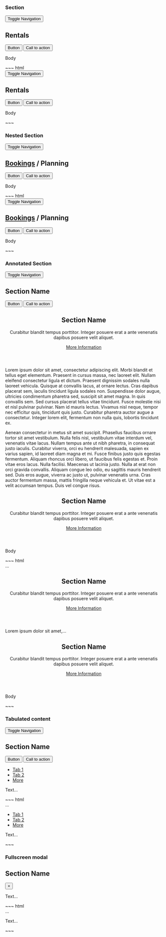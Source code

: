 <div class="example">
  <div class="sheet-header">
    <h3 id="section">Section</h3>
  </div>

  <div class="bs-example bs-sheet bs-example-composition-body" data-example-id="section">
    <nav class="navbar navbar-default navbar-fixed-top" role="navigation">
      <div class="container-fluid">
        <div class="navbar-header">
          <button type="button" class="navbar-toggle navbar-toggle-context"
                  data-toggle="collapse" data-target=".navbar-top-collapse">
            <span class="sr-only">Toggle Navigation</span>
            <span class="icon-bar"></span>
            <span class="icon-bar"></span>
            <span class="icon-bar"></span>
          </button>
          <div class="navbar-brand-container">
            <span class="navbar-brand">
              <h1><i class="icon-rental"></i> Rentals</h1>
            </span>
          </div>
        </div>
        <div class="collapse navbar-collapse navbar-top-collapse">
          <div class="navbar-right">
            <button class="btn btn-secondary navbar-btn" type="button">Button</button>
            <button class="btn btn-primary navbar-btn" type="button">Call to action</button>
          </div>
        </div>
      </div>
    </nav>
    <section class="main-content">
      <div class="sheet">
        <p>Body</p>
      </div>
    </section>
  </div>
</div>
~~~ html
<nav class="navbar navbar-default navbar-fixed-top" role="navigation">
  <div class="container-fluid">
    <div class="navbar-header">
      <button type="button" class="navbar-toggle navbar-toggle-context"
              data-toggle="collapse" data-target=".navbar-top-collapse">
        <span class="sr-only">Toggle Navigation</span>
        <span class="icon-bar"></span>
        <span class="icon-bar"></span>
        <span class="icon-bar"></span>
      </button>
      <div class="navbar-brand-container">
        <span class="navbar-brand">
          <h1><i class="icon-rental"></i> Rentals</h1>
        </span>
      </div>
    </div>
    <div class="collapse navbar-collapse navbar-top-collapse">
      <div class="navbar-right">
        <button class="btn btn-secondary navbar-btn" type="button">Button</button>
        <button class="btn btn-primary navbar-btn" type="button">Call to action</button>
      </div>
    </div>
  </div>
</nav>
<section class="main-content">
  <div class="sheet">
    <p>Body</p>
  </div>
</section>
~~~

<div class="example">
  <div class="sheet-header">
    <h3 id="nested-section">Nested Section</h3>
  </div>

  <div class="bs-example bs-sheet bs-example-composition-body" data-example-id="nested-section">
    <nav class="navbar navbar-default navbar-fixed-top" role="navigation">
      <div class="container-fluid">
        <div class="navbar-header">
          <button type="button" class="navbar-toggle navbar-toggle-context"
                  data-toggle="collapse" data-target=".navbar-top-collapse">
            <span class="sr-only">Toggle Navigation</span>
            <span class="icon-bar"></span>
            <span class="icon-bar"></span>
            <span class="icon-bar"></span>
          </button>
          <div class="navbar-brand-container">
            <span class="navbar-brand">
              <h1>
                <span class="navbar-breadcrumb">
                  <i class="icon-calendar"></i>  <a href="#">Bookings</a>
                  /
                </span>
                Planning
              </h1>
            </span>
          </div>
        </div>
        <div class="collapse navbar-collapse navbar-top-collapse">
          <div class="navbar-right">
            <button class="btn btn-secondary navbar-btn" type="button">Button</button>
            <button class="btn btn-primary navbar-btn" type="button">Call to action</button>
          </div>
        </div>
      </div>
    </nav>
    <section class="main-content">
      <div class="sheet">
        <p>Body</p>
      </div>
    </section>
  </div>
</div>
~~~ html
<nav class="navbar navbar-default navbar-fixed-top" role="navigation">
  <div class="container-fluid">
    <div class="navbar-header">
      <button type="button" class="navbar-toggle navbar-toggle-context"
              data-toggle="collapse" data-target=".navbar-top-collapse">
        <span class="sr-only">Toggle Navigation</span>
        <span class="icon-bar"></span>
        <span class="icon-bar"></span>
        <span class="icon-bar"></span>
      </button>
      <div class="navbar-brand-container">
        <span class="navbar-brand">
          <h1>
            <span class="navbar-breadcrumb">
              <i class="icon-calendar"></i>  <a href="#">Bookings</a>
              /
            </span>
            Planning
          </h1>
        </span>
      </div>
    </div>
    <div class="collapse navbar-collapse navbar-top-collapse">
      <div class="navbar-right">
        <button class="btn btn-secondary navbar-btn" type="button">Button</button>
        <button class="btn btn-primary navbar-btn" type="button">Call to action</button>
      </div>
    </div>
  </div>
</nav>
<section class="main-content">
  <div class="sheet">
    <p>Body</p>
  </div>
</section>
~~~

<div class="example">
  <div class="sheet-header">
    <h3 id="annotated-section">Annotated Section</h3>
  </div>

  <div class="bs-example bs-sheet bs-example-composition-body" data-example-id="section-with-help">
    <nav class="navbar navbar-default navbar-fixed-top" role="navigation">
      <div class="container-fluid">
        <div class="navbar-header">
          <button type="button" class="navbar-toggle navbar-toggle-context"
                  data-toggle="collapse" data-target=".navbar-top-collapse">
            <span class="sr-only">Toggle Navigation</span>
            <span class="icon-bar"></span>
            <span class="icon-bar"></span>
            <span class="icon-bar"></span>
          </button>
          <div class="navbar-brand-container">
            <span class="navbar-brand">
              <h1><i class="icon-reviews"></i> Section Name</h1>
            </span>
          </div>
        </div>
        <div class="collapse navbar-collapse navbar-top-collapse">
          <div class="navbar-right">
            <button class="btn btn-secondary navbar-btn" type="button">Button</button>
            <button class="btn btn-primary navbar-btn" type="button">Call to action</button>
          </div>
        </div>
      </div>
    </nav>
    <section class="main-content">
      <section class="annotated-section">
        <header class="annotated-section-annotation">
          <h2 class="annotated-section-title">Section Name</h2>
          <p>Curabitur blandit tempus porttitor. Integer posuere erat a ante venenatis dapibus posuere velit aliquet.</p>
          <p><a href="#">More Information</a></p>
        </header>
        <div class="annotated-section-content">
          <p>Lorem ipsum dolor sit amet, consectetur adipiscing elit. Morbi blandit et tellus eget elementum. Praesent in cursus massa, nec laoreet elit. Nullam eleifend consectetur ligula et dictum. Praesent dignissim sodales nulla laoreet vehicula. Quisque at convallis lacus, at ornare lectus. Cras dapibus placerat sem, iaculis tincidunt ligula sodales non. Suspendisse dolor augue, ultricies condimentum pharetra sed, suscipit sit amet magna. In quis convallis sem. Sed cursus placerat tellus vitae tincidunt. Fusce molestie nisi et nisl pulvinar pulvinar. Nam id mauris lectus. Vivamus nisl neque, tempor nec efficitur quis, tincidunt quis justo. Curabitur pharetra auctor augue a consectetur. Integer lorem elit, fermentum non nulla quis, lobortis tincidunt ex.</p>
          <p>Aenean consectetur in metus sit amet suscipit. Phasellus faucibus ornare tortor sit amet vestibulum. Nulla felis nisl, vestibulum vitae interdum vel, venenatis vitae lacus. Nullam tempus ante ut nibh pharetra, in consequat justo iaculis. Curabitur viverra, orci eu hendrerit malesuada, sapien ex varius sapien, id laoreet diam magna et mi. Fusce finibus justo quis egestas fermentum. Aliquam rhoncus orci libero, ut faucibus felis egestas et. Proin vitae eros lacus. Nulla facilisi. Maecenas ut lacinia justo. Nulla at erat non orci gravida convallis. Aliquam congue leo odio, eu sagittis mauris hendrerit sed. Duis eros augue, viverra ac justo ut, pulvinar venenatis urna. Cras auctor fermentum massa, mattis fringilla neque vehicula et. Ut vitae est a velit accumsan tempus. Duis vel congue risus.</p>
        </div>
      </section>
    </section>
    <section class="main-content">
      <section class="annotated-section">
        <header class="annotated-section-annotation">
          <h2 class="annotated-section-title">Section Name</h2>
          <p>Curabitur blandit tempus porttitor. Integer posuere erat a ante venenatis dapibus posuere velit aliquet.</p>
          <p><a href="#">More Information</a></p>
        </header>
        <div class="annotated-section-content">
          <p>Body</p>
        </div>
      </section>
    </section>
  </div>
</div>
~~~ html
<nav class="navbar navbar-default navbar-fixed-top" role="navigation">
  ...
</nav>
<section class="main-content">
  <section class="annotated-section">
    <header class="annotated-section-annotation">
      <h2 class="annotated-section-title">Section Name</h2>
      <p>Curabitur blandit tempus porttitor. Integer posuere erat a ante venenatis dapibus posuere velit aliquet.</p>
      <p><a href="#">More Information</a></p>
    </header>
    <div class="annotated-section-content">
      <p>Lorem ipsum dolor sit amet,...</p>
    </div>
  </section>
  <section class="annotated-section">
    <header class="annotated-section-annotation">
      <h2 class="annotated-section-title">Section Name</h2>
      <p>Curabitur blandit tempus porttitor. Integer posuere erat a ante venenatis dapibus posuere velit aliquet.</p>
      <p><a href="#">More Information</a></p>
    </header>
    <div class="annotated-section-content">
      <p>Body</p>
    </div>
  </section>
</section>
~~~

<div class="example">
  <div class="sheet-header">
    <h3 id="tabulated-content">Tabulated content</h3>
  </div>

  <div class="bs-example bs-sheet bs-example-composition-body" data-example-id="tabulated-content">
    <nav class="navbar navbar-default navbar-fixed-top" role="navigation">
      <div class="container-fluid">
        <div class="navbar-header">
          <button type="button" class="navbar-toggle navbar-toggle-context"
                  data-toggle="collapse" data-target=".navbar-top-collapse">
            <span class="sr-only">Toggle Navigation</span>
            <span class="icon-bar"></span>
            <span class="icon-bar"></span>
            <span class="icon-bar"></span>
          </button>
          <div class="navbar-brand-container">
            <span class="navbar-brand">
              <h1><i class="icon-reviews"></i> Section Name</h1>
            </span>
          </div>
        </div>
        <div class="collapse navbar-collapse navbar-top-collapse">
          <div class="navbar-right">
            <button class="btn btn-secondary navbar-btn" type="button">Button</button>
            <button class="btn btn-primary navbar-btn" type="button">Call to action</button>
          </div>
        </div>
      </div>
    </nav>
    <section class="main-content">
      <div class="sheet">
        <ul class="nav nav-tabs" data-toggle="stackable" data-target=".stackable-dropdown">
          <li class="active"><a href="#">Tab 1</a></li>
          <li><a href="#">Tab 2</a></li>
          <li class="dropdown pull-right stackable-dropdown">
            <a class="dropdown-toggle" data-toggle="dropdown" href="#">
              More <span class="caret"></span>
            </a>
            <ul class="dropdown-menu">
            </ul>
          </li>
        </ul>
        <div>
          <p>Text...</p>
        </div>
      </div>
    </section>
  </div>
</div>
~~~ html
<nav class="navbar navbar-default navbar-fixed-top" role="navigation">
  ...
</nav>
<section class="main-content">
  <div class="sheet">
    <ul class="nav nav-tabs" data-toggle="stackable" data-target=".stackable-dropdown">
      <li class="active"><a href="#">Tab 1</a></li>
      <li><a href="#">Tab 2</a></li>
      <li class="dropdown pull-right stackable-dropdown">
        <a class="dropdown-toggle" data-toggle="dropdown" href="#">
          More <span class="caret"></span>
        </a>
        <ul class="dropdown-menu">
        </ul>
      </li>
    </ul>
    <div>
      <p>Text...</p>
    </div>
  </div>
</section>
~~~

<div class="example">
  <div class="sheet-header">
    <h3 id="fullscreen-modal">Fullscreen modal</h3>
  </div>

  <div class="bs-example bs-sheet bs-example-composition-body" data-example-id="fullscreen-modal">
    <nav class="navbar navbar-default navbar-fixed-top" role="navigation">
      <div class="container-fluid">
        <div class="navbar-header">
          <div class="navbar-brand-container">
            <span class="navbar-brand">
              <h1><i class="icon-reviews"></i> Section Name</h1>
            </span>
          </div>
        </div>
        <div class="navbar-right">
          <button class="btn btn-sm btn-secondary-inverse btn-round navbar-btn" type="button">
            <span>&times;</span>
          </button>
        </div>
      </div>
    </nav>
    <section class="main-content">
      <div class="sheet sheet-fullscreen">
        <p>Text...</p>
      </div>
    </section>
  </div>
</div>
~~~ html
<nav class="navbar navbar-default navbar-fixed-top" role="navigation">
  ...
</nav>
<section class="main-content">
  <div class="sheet sheet-fullscreen">
    <p>Text...</p>
  </div>
</section>
~~~
